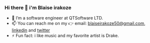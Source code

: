 ### Hi there 👋 i'm Blaise irakoze

- 🔭 I’m a software engineer at QTSoftware LTD.
- 📫 You can reach me on my 👉 email: blaiseirakoze50@gmail.com, [linkedin](https://www.linkedin.com/in/blaise-irakoze-2124a812b) and [twitter](https://twitter.com/blaiseirakoze_)
- ⚡ Fun fact: i like music and my favorite artist is Drake.
<!--
**blaiseirakoze/blaiseirakoze** is a ✨ _special_ ✨ repository because its `README.md` (this file) appears on your GitHub profile.

Here are some ideas to get you started:

- 🔭 I’m currently working on 
- 🌱 I’m currently learning ...
- 👯 I’m looking to collaborate on ...
- 🤔 I’m looking for help with ...
- 💬 Ask me about ...
- 📫 How to reach me: ...
- 😄 Pronouns: ...
- ⚡ Fun fact: ...
-->
